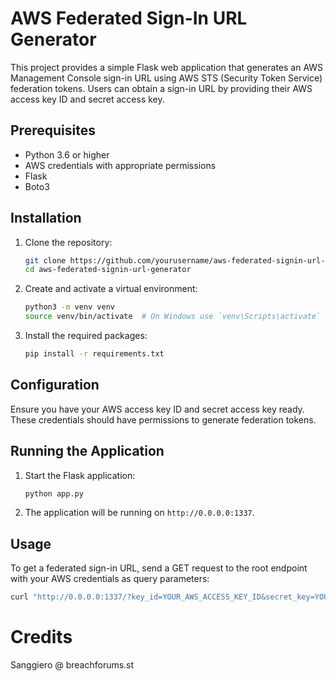 # AWS Federated Sign-In URL Generator

This project provides a simple Flask web application that generates an AWS Management Console sign-in URL using AWS STS (Security Token Service) federation tokens. Users can obtain a sign-in URL by providing their AWS access key ID and secret access key.

## Prerequisites

- Python 3.6 or higher
- AWS credentials with appropriate permissions
- Flask
- Boto3

## Installation

1. Clone the repository:

    ```sh
    git clone https://github.com/yourusername/aws-federated-signin-url-generator.git
    cd aws-federated-signin-url-generator
    ```

2. Create and activate a virtual environment:

    ```sh
    python3 -m venv venv
    source venv/bin/activate  # On Windows use `venv\Scripts\activate`
    ```

3. Install the required packages:

    ```sh
    pip install -r requirements.txt
    ```

## Configuration

Ensure you have your AWS access key ID and secret access key ready. These credentials should have permissions to generate federation tokens.

## Running the Application

1. Start the Flask application:

    ```sh
    python app.py
    ```

2. The application will be running on `http://0.0.0.0:1337`.

## Usage

To get a federated sign-in URL, send a GET request to the root endpoint with your AWS credentials as query parameters:

```sh
curl "http://0.0.0.0:1337/?key_id=YOUR_AWS_ACCESS_KEY_ID&secret_key=YOUR_AWS_SECRET_ACCESS_KEY"
```

# Credits

Sanggiero @ breachforums.st
